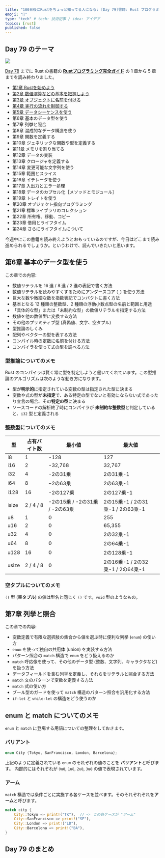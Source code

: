 ```yaml
---
title: "100日後にRustをちょっと知ってる人になる: [Day 79]書籍: Rust プログラミング完全ガイド その3"
emoji: "🦀"
type: "tech" # tech: 技術記事 / idea: アイデア
topics: [rust]
published: false
---
```

## Day 79 のテーマ

![](https://storage.googleapis.com/zenn-user-upload/942b1e806720-20221205.png)

[Day 78](https://zenn.dev/shinyay/articles/hello-rust-day078) までに Rust の書籍の **[Rustプログラミング完全ガイド](https://book.impress.co.jp/books/1121101129)** の 1 章から 5 章までを読み終わりました。

- [第1章 Rustを始めよう](https://zenn.dev/shinyay/articles/hello-rust-day076#%E7%AC%AC1%E7%AB%A0-rust%E3%82%92%E5%A7%8B%E3%82%81%E3%82%88%E3%81%86)
- [第2章 数値演算などの基本を把握しよう](https://zenn.dev/shinyay/articles/hello-rust-day076#%E7%AC%AC2%E7%AB%A0-%E6%95%B0%E5%80%A4%E6%BC%94%E7%AE%97%E3%81%AA%E3%81%A9%E3%81%AE%E5%9F%BA%E6%9C%AC%E3%82%92%E6%8A%8A%E6%8F%A1%E3%81%97%E3%82%88%E3%81%86)
- [第3章 オブジェクトに名前を付ける](https://zenn.dev/shinyay/articles/hello-rust-day076#%E7%AC%AC3%E7%AB%A0-%E3%82%AA%E3%83%96%E3%82%B8%E3%82%A7%E3%82%AF%E3%83%88%E3%81%AB%E5%90%8D%E5%89%8D%E3%82%92%E4%BB%98%E3%81%91%E3%82%8B)
- [第4章 実行の流れを制御する](https://zenn.dev/shinyay/articles/hello-rust-day078#%E7%AC%AC4%E7%AB%A0-%E5%AE%9F%E8%A1%8C%E3%81%AE%E6%B5%81%E3%82%8C%E3%82%92%E5%88%B6%E5%BE%A1%E3%81%99%E3%82%8B)
- [第5章 データシーケンスを使う](https://zenn.dev/shinyay/articles/hello-rust-day078#%E7%AC%AC5%E7%AB%A0-%E5%AE%9F%E8%A1%8C%E3%81%AE%E6%B5%81%E3%82%8C%E3%82%92%E5%88%B6%E5%BE%A1%E3%81%99%E3%82%8B)
- 第6章 基本のデータ型を使う
- 第7章 列挙と照合
- 第8章 混成的なデータ構造を使う
- 第9章 関数を定義する
- 第10章 ジェネリックな関数や型を定義する
- 第11章 メモリを割り当てる
- 第12章 データの実装
- 第13章 クロージャを定義する
- 第14章 変更可能な文字列を使う
- 第15章 範囲とスライス
- 第16章 イテレータを使う
- 第17章 入出力とエラー処理
- 第18章 データのカプセル化［メソッドとモジュール］
- 第19章 トレイトを使う
- 第20章 オブジェクト指向プログラミング
- 第21章 標準ライブラリのコレクション
- 第22章 所有権、移動、コピー
- 第23章 借用とライフタイム
- 第24章 さらにライフタイムについて

今週中にこの書籍を読み終えようとおもっているのですが、今日はどこまで読み進められるでしょうか。というわけで、読んでいきたいと思います。

## 第6章 基本のデータ型を使う

この章での内容:

- 数値リテラルを 16 進 / 8 進 / 2 進の表記で書く方法
- 数値リテラルを読みやすくするためにアンダースコア (`_`) を使う方法
- 巨大な数や微細な数を指数表記でコンパクトに書く方法
- 基本となる 12 種類の整数型、2 種類の浮動小数点型の名前と範囲と用途
- 「具体的な型」または「未制約な型」の数値リテラルを指定する方法
- 数値を他の数値型に変換する方法
- その他のプリミティブ型 (真偽値、文字、空タプル)
- 型推論のしくみ
- 配列やベクターの型を表する方法
- コンパイル時の定数に名前を付ける方法
- コンパイラを使って式の型を調べる方法

### 型推論についてのメモ

Rust のコンパイラは賢く常に型を特定しようと働いてくれています。この型推論のアルゴリズムは次のような動き方になります。

- 型が**明示的**に指定されている変数の型は指定された型に決まる
- 変数や式の型が**未指定**で、ある特定の型でないと有効にならない式であったり宣言の場合、その**特定の型**に決まる
- ソースコードの解析終了時にコンパイラが **未制約な整数型**と判定していると、`i32` 型と定義される

### 整数型についてのメモ

|型|占有バイト数|最小値|最大値|
|--|----------|----|-----|
|i8|1|-128|127|
|i16|2|-32,768|32,767|
|i32|4|-2の31乗|2の31乗-1|
|i64|8|−2の63乗|2の63乗-1|
|i128|16|-2の127乗|2の127乗-1|
|isize|2 / 4 / 8|-2の15乗 / -2の31乗 / -2の63乗|2の15乗-1 / 2の31乗-1 / 2の63乗-1|
|u8|1|0|255|
|u16|2|0|65,355|
|u32|4|0|2の32乗-1|
|u64|8|0|2の64乗-1|
|u128|16|0|2の128乗-1|
|usize|2 / 4 / 8|0|2の16乗-1 / 2の32乗-1 / 2の64乗-1|

### 空タプルについてのメモ

`()` 型 (**空タプル**) の値は型名と同じく `()` です。`void` 型のようなもの。

## 第7章 列挙と照合

この章での内容:

- 変数定義で有限な選択肢の集合から値を選ぶ時に便利な列挙 (`enum`) の使い方
- `enum` を使って独自の共用体 (union) を実装する方法
- パターン照合の `match` 構造で `enum` をどう扱えるのか
- `match` 呼応像を使って、その他のデータ型 (整数、文字列、キャラクタなど) を扱う方法
- データフィールドを含む列挙を定義し、それらをリテラルと照合する方法
- `match` 文のパターンで変数を定義する方法
- `match` 式の使い方
- ブール型のガードを使って `match` 構造のパターン照合を汎用化する方法
- `if-let` と `while-let` の構造をどう使うのか

## enum と match についてのメモ

`enum` と `match` に登場する用語についての整理をしておきます。

### バリアント

```rust
enum City {Tokyo, SanFrancisco, London, Barcelona};
```

上記のように定義されている `enum` のそれぞれの値のことを **バリアント**と呼びます。
内部的にはそれぞれが `0u8`, `1u8`, `2u8`, `3u8` の値で表現されています。

### アーム

`match` 構造では条件ごとに実施する各ケースを並べます。そのそれぞれぞれを**アーム**と呼びます。

```rust
match city {
    City::Tokyo => print!("TK"),  // <- この各ケースが "アーム"
    City::SanFrancisco => print!("SF"),
    City::London => print!("LD"),
    City::Barcelona => print!("BA"),
}
```

## Day 79 のまとめ


